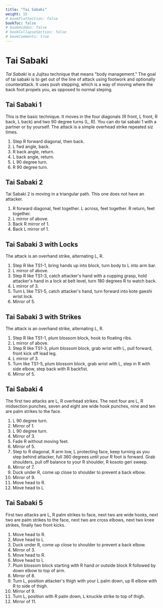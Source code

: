 ```yaml
---
title: "Tai Sabaki"
weight: 15
# bookFlatSection: false
bookToc: false
# bookHidden: false
# bookCollapseSection: false
# bookComments: true
---
```

# Tai Sabaki
*Tai Sabaki* is a Jujitsu technique that means "body management."
The goal of tai sabaki is to get out of the line of attack using footwork
and optionally counterattack. 
It uses push stepping, which is a way of moving where the back foot
propels you, as opposed to normal steping.  

## Tai Sabaki 1
This is the basic technique.  It moves in the four diagonals (R front, L 
front, R back, L back) and two 90 degree turns (L, R).
You can do tai sabaki 1 with a partner or by yourself.  The attack
is a simple overhead strike repeated siz times.

1. Step R forward diagonal, then back.
2. L fwd angle, back.
3. R back angle, return.
4. L back angle, return.
5. L 90 degree turn.
6. R 90 degree turn.

## Tai Sabaki 2
Tai Sabaki 2 is moving in a triangular path.  This one 
does not have an attacker.

1. R forward diagonal, feet together. L across, feet together. R return, feet together.
2. L mirror of above.
3. Back R mirror of 1.
4. Back L mirror of 1.

## Tai Sabaki 3 with Locks
The attack is an overhand strike, alternating L, R.

1. Step R like TS1-1, bring hands up into block, turn 
body to L into arm bar.
2. L mirror of above.
3. Step R like TS1-3, catch attacker's hand with
a cupping grasp, hold attacker's hand in a lock
at belt level, turn 180 degrees R to watch back.
4. L mirror of 3.
5. Turn L like TS1-5, catch attacker's hand, turn 
forward into kote gaeshi wrist lock.
6. Mirror of 5.

## Tai Sabaki 3 with Strikes
The attack is an overhand strike, alternating L, R.

1. Step R like TS1-1, plum blossom block, hook to floating ribs.
2. L mirror of above.
3. Step R like TS1-3, plum blossom block, grab wrist with L,
pull forward, front kick off lead leg.
4. L mirror of 3.
5. Turn like TS1-5, plum blossom block, grab wrist with L,
step in R with side elbow, step back with R backfist.
6. Mirror of 5.

## Tai Sabaki 4
The first two attacks are L, R overhead strikes.  The next four are 
L, R midsection punches, seven and eight are wide hook punches, nine and ten are palm strikes to the face.

1. L 90 degree turn.
2. Mirror of 1.
3. L 90 degree turn.
4. Mirror of 3.
5. Fade R without moving feet.
6. Mirror of 5.
7. Step to R diagonal, R arm low, L protecting face, keep turning as you step behind attacker, full 360 degrees until your R foot is forward.  Grab shoulders, pull off balance to your R shoulder, R
kosoto geri sweep.
8. Mirror of 7.
9. Duck under R, come up close to shoulder to prevent a back elbow.
10. Mirror of 9.
11. Move head to R.
12. Move head to L

## Tai Sabaki 5
First two attacks are L, R 
palm strikes to face, next two are wide hooks,
next two are palm strikes to the face, next two are cross elbows,
next two knee strikes, finally two front kicks.
 
1. Move head to R.
2. Move head to L
3. Duck under R, come up close to shoulder to prevent a back elbow.
4. Mirror of 3.
5. Move head to R.
6. Move head to L
7. Plum blossom block starting with R hand *or* outside block R followed by down elbow to top of arm.
8. Mirror of 8.
9. Turn L, position attacker's thigh with your L palm down, up R elbow with R to side of thigh.
10. Mirror of 9.
11. Turn L, position with R palm down, L knuckle strike to top of thigh.
12. Mirror of 11.


 
